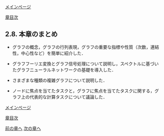 [メインページ](../../index.markdown)

[章目次](./chap2.md)
## 2.8. 本章のまとめ

-   グラフの概念，グラフの行列表現，グラフの重要な指標や性質（次数，連結性，中心性など）を簡単に紹介した．

-   グラフフーリエ変換とグラフ信号処理について説明し，スペクトルに基づいたグラフニューラルネットワークの基礎を導入した．

-   さまざまな種類の複雑グラフについて説明した．

-   ノードに焦点を当てたタスクと，グラフに焦点を当てたタスクに関する，グラフ上の代表的な計算タスクについて議論した．


[メインページ](../../index.markdown)

[章目次](./chap2.md)

[前の章へ](./subsection_07.md) [次の章へ](./subsection_09.md)
